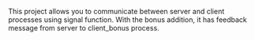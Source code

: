 This project allows you to communicate between server and client processes using signal function. With the bonus addition, it has feedback message from server to client_bonus process.
